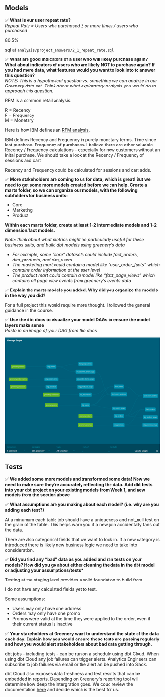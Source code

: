 ## Models

✅ **What is our user repeat rate?**  
*Repeat Rate = Users who purchased 2 or more times / users who purchased*

80.5%

sql at `analysis/project_answers/2_1_repeat_rate.sql`

✅ **What are good indicators of a user who will likely purchase again? What about indicators of users who are likely NOT to purchase again? If you had more data, what features would you want to look into to answer this question?**  
*NOTE: This is a hypothetical question vs. something we can analyze in our Greenery data set. Think about what exploratory analysis you would do to approach this question.*

RFM is a common retail analysis.

R = Recency  
F = Frequency  
M = Monetary  

Here is how IBM defines an [RFM analysis](https://www.ibm.com/docs/en/spss-statistics/SaaS?topic=marketing-rfm-analysis).

IBM defines Recency and Frequency in purely monetary terms. Time since last purchase. Frequency of purchases. I believe there are other valuable Recency / Frequency calculations - especially for new customers without an inital purchase. We should take a look at the Recency / Frequency of sessions and cart 

Recency and Frequency could be calculated for sessions and cart adds.

✅ **More stakeholders are coming to us for data, which is great! But we need to get some more models created before we can help. Create a marts folder, so we can organize our models, with the following subfolders for business units:**

* Core
* Marketing
* Product

**Within each marts folder, create at least 1-2 intermediate models and 1-2 dimension/fact models.**  

*Note: think about what metrics might be particularly useful for these business units, and build dbt models using greenery’s data*

* *For example, some “core” datasets could include fact_orders, dim_products, and dim_users*
* *The marketing mart could contain a model like “user_order_facts” which contains order information at the user level*
* *The product mart could contain a model like “fact_page_views” which contains all page view events from greenery’s events data*

✅ **Explain the marts models you added. Why did you organize the models in the way you did?**

For a full project this would require more thought. I followed the general guidance in the course.

✅ **Use the dbt docs to visualize your model DAGs to ensure the model layers make sense**  
*Paste in an image of your DAG from the docs*

![DAG](dag.png)

## Tests

✅ **We added some more models and transformed some data! Now we need to make sure they’re accurately reflecting the data. Add dbt tests into your dbt project on your existing models from Week 1, and new models from the section above**

✅ **What assumptions are you making about each model? (i.e. why are you adding each test?)**

At a minumum each table job should have a uniqueness and not_null test on the grain of the table. This helps warn you if a new join accidentally fans out the data.

There are also categorical fields that we want to lock in. If a new category is introduced there is likely new business logic we need to take into consideration.

✅ **Did you find any “bad” data as you added and ran tests on your models? How did you go about either cleaning the data in the dbt model or adjusting your assumptions/tests?**  

Testing at the staging level provides a solid foundation to build from. 

I do not have any calculated fields yet to test.

Some assumptions:

- Users may only have one address
- Orders may only have one promo
- Promos were valid at the time they were applied to the order, even if their current status is inactive

✅ **Your stakeholders at Greenery want to understand the state of the data each day. Explain how you would ensure these tests are passing regularly and how you would alert stakeholders about bad data getting through.**

dbt jobs - including tests - can be run on a schedule using dbt Cloud. When using dbt Cloud any job failures can trigger alerts. Analytics Engineers can subscribe to job failures via email or the alert an be pushed into Slack.

dbt Cloud also exposes data freshness and test results that can be embedded in reports. Depending on Greenery's reporting tool will determine how deep the intergration goes. We coud review the documentation [here](https://docs.getdbt.com/docs/dbt-cloud/using-dbt-cloud/cloud-dashboard-status-tiles) and decide which is the best for us.